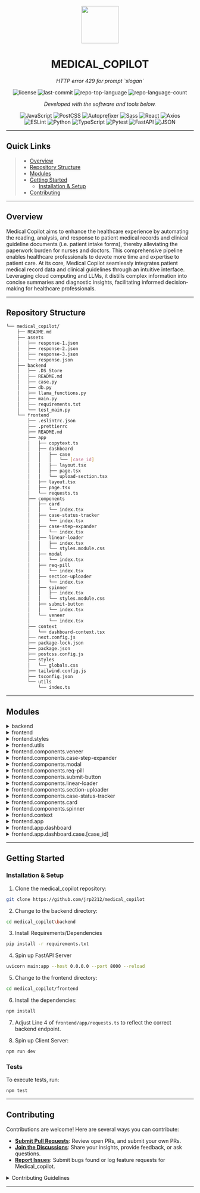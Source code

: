 <p align="center">
  <img src="https://cdn-icons-png.flaticon.com/512/6295/6295417.png" width="100" />
</p>
<p align="center">
    <h1 align="center">MEDICAL_COPILOT</h1>
</p>
<p align="center">
    <em>HTTP error 429 for prompt `slogan`</em>
</p>
<p align="center">
	<img src="https://img.shields.io/github/license/jrp2212/medical_copilot?style=flat&color=0080ff" alt="license">
	<img src="https://img.shields.io/github/last-commit/jrp2212/medical_copilot?style=flat&logo=git&logoColor=white&color=0080ff" alt="last-commit">
	<img src="https://img.shields.io/github/languages/top/jrp2212/medical_copilot?style=flat&color=0080ff" alt="repo-top-language">
	<img src="https://img.shields.io/github/languages/count/jrp2212/medical_copilot?style=flat&color=0080ff" alt="repo-language-count">
<p>
<p align="center">
		<em>Developed with the software and tools below.</em>
</p>
<p align="center">
	<img src="https://img.shields.io/badge/JavaScript-F7DF1E.svg?style=flat&logo=JavaScript&logoColor=black" alt="JavaScript">
	<img src="https://img.shields.io/badge/PostCSS-DD3A0A.svg?style=flat&logo=PostCSS&logoColor=white" alt="PostCSS">
	<img src="https://img.shields.io/badge/Autoprefixer-DD3735.svg?style=flat&logo=Autoprefixer&logoColor=white" alt="Autoprefixer">
	<img src="https://img.shields.io/badge/Sass-CC6699.svg?style=flat&logo=Sass&logoColor=white" alt="Sass">
	<img src="https://img.shields.io/badge/React-61DAFB.svg?style=flat&logo=React&logoColor=black" alt="React">
	<img src="https://img.shields.io/badge/Axios-5A29E4.svg?style=flat&logo=Axios&logoColor=white" alt="Axios">
	<br>
	<img src="https://img.shields.io/badge/ESLint-4B32C3.svg?style=flat&logo=ESLint&logoColor=white" alt="ESLint">
	<img src="https://img.shields.io/badge/Python-3776AB.svg?style=flat&logo=Python&logoColor=white" alt="Python">
	<img src="https://img.shields.io/badge/TypeScript-3178C6.svg?style=flat&logo=TypeScript&logoColor=white" alt="TypeScript">
	<img src="https://img.shields.io/badge/Pytest-0A9EDC.svg?style=flat&logo=Pytest&logoColor=white" alt="Pytest">
	<img src="https://img.shields.io/badge/FastAPI-009688.svg?style=flat&logo=FastAPI&logoColor=white" alt="FastAPI">
	<img src="https://img.shields.io/badge/JSON-000000.svg?style=flat&logo=JSON&logoColor=white" alt="JSON">
</p>
<hr>

##  Quick Links

> - [ Overview](#-overview)
> - [ Repository Structure](#-repository-structure)
> - [ Modules](#-modules)
> - [ Getting Started](#-getting-started)
>   - [ Installation & Setup](#-installation)
> - [ Contributing](#-contributing)


---

##  Overview

Medical Copilot aims to enhance the healthcare experience by automating the reading, analysis, and response to patient medical records and clinical guideline documents (i.e. patient intake forms), thereby alleviating the paperwork burden for nurses and doctors. This comprehensive pipeline enables healthcare professionals to devote more time and expertise to patient care. At its core, Medical Copilot seamlessly integrates patient medical record data and clinical guidelines through an intuitive interface. Leveraging cloud computing and LLMs, it distills complex information into concise summaries and diagnostic insights, facilitating informed decision-making for healthcare professionals.			

---

##  Repository Structure

```sh
└── medical_copilot/
    ├── README.md
    ├── assets
    │   ├── response-1.json
    │   ├── response-2.json
    │   ├── response-3.json
    │   └── response.json
    ├── backend
    │   ├── .DS_Store
    │   ├── README.md
    │   ├── case.py
    │   ├── db.py
    │   ├── llama_functions.py
    │   ├── main.py
    │   ├── requirements.txt
    │   └── test_main.py
    └── frontend
        ├── .eslintrc.json
        ├── .prettierrc
        ├── README.md
        ├── app
        │   ├── copytext.ts
        │   ├── dashboard
        │   │   ├── case
        │   │   │   └── [case_id]
        │   │   ├── layout.tsx
        │   │   ├── page.tsx
        │   │   └── upload-section.tsx
        │   ├── layout.tsx
        │   ├── page.tsx
        │   └── requests.ts
        ├── components
        │   ├── card
        │   │   └── index.tsx
        │   ├── case-status-tracker
        │   │   └── index.tsx
        │   ├── case-step-expander
        │   │   └── index.tsx
        │   ├── linear-loader
        │   │   ├── index.tsx
        │   │   └── styles.module.css
        │   ├── modal
        │   │   └── index.tsx
        │   ├── req-pill
        │   │   └── index.tsx
        │   ├── section-uploader
        │   │   └── index.tsx
        │   ├── spinner
        │   │   ├── index.tsx
        │   │   └── styles.module.css
        │   ├── submit-button
        │   │   └── index.tsx
        │   └── veneer
        │       └── index.tsx
        ├── context
        │   └── dashboard-context.tsx
        ├── next.config.js
        ├── package-lock.json
        ├── package.json
        ├── postcss.config.js
        ├── styles
        │   └── globals.css
        ├── tailwind.config.js
        ├── tsconfig.json
        └── utils
            └── index.ts
```

---

##  Modules

<details closed><summary>backend</summary>

| File                                                                                                    | Summary                                                                                                                                                                                                                                                                                                                                                                                                                                                                                                                                                                                     |
| ---                                                                                                     | ---                                                                                                                                                                                                                                                                                                                                                                                                                                                                                                                                                                                         |
| [main.py](https://github.com/jrp2212/medical_copilot/blob/master/backend/main.py)                       | This code establishes the main server logic for the medical_copilot application. It initializes the FastAPI framework, sets up CORS middleware, loads the Meta-Llama-3-8B-Instruct model on startup, and offers essential API routes. These routes facilitate creation of unique medical cases, retrieval of a specific case based on its ID, fetching of all cases with pagination, and listing of available server routes. Substantial exception handling is applied to maintain server reliability and integrity.                                                                        |
| [llama_functions.py](https://github.com/jrp2212/medical_copilot/blob/master/backend/llama_functions.py) | The given code snippet is part of the medical_copilot project's backend module. It includes functions responsible for loading a text generation transformer model, generating responses based on provided messages, and analyzing those responses. Primarily, these functions enable the system, acting as a medical assistant, to extract procedure names, CPT codes, medical record summaries, and appropriate options with reasoning from a given medical record and procedure guide. Additionally, there are functions to unload the model, optimizing memory usage of the application. |
| [case.py](https://github.com/jrp2212/medical_copilot/blob/master/backend/case.py)                       | The case.py module in the backend directory of the medical_copilot repository is responsible for creating and managing individual medical cases. It assigns a unique ID upon case creation, tracks progress, and maintains case-related information. This file uses different JSON responses based on case progress to provide information such as procedure name, CPT codes, and summary. Additionally, it performs error handling for exceptions arising from reading the JSON files.                                                                                                     |
| [db.py](https://github.com/jrp2212/medical_copilot/blob/master/backend/db.py)                           | The db.py file commands an in-memory database in the medical_copilot project's backend. It primarily stores records for efficient retrieval and provides pagination functionality for handling larger amounts of data effectively. The database also facilitates record addition, length measurement, and specific record querying by ID.                                                                                                                                                                                                                                                   |
| [test_main.py](https://github.com/jrp2212/medical_copilot/blob/master/backend/test_main.py)             | This code conducts unit tests on the main backend module of a Medical Co-Pilot application. It verifies functionalities such as creating medical cases, retrieving all case IDs, and fetching individual case details. It ensures correct status updates over time for a given case, validates responses from the server, and maintains uniqueness of the case ID as part of rigorous data integrity checks.                                                                                                                                                                                |
| [requirements.txt](https://github.com/jrp2212/medical_copilot/blob/master/backend/requirements.txt)     | This code is part of the backend section of the medical_copilot repository. The file requirements.txt lists the specific versions of Python libraries needed for the project. These libraries include FastAPI for building APIs, Uvicorn for ASGI server, HTTPX for Async Http requests, Pytest for testing, and others for various functionalities. Their correct installation is crucial for the smooth execution and integration of the application's backend.                                                                                                                           |

</details>

<details closed><summary>frontend</summary>

| File                                                                                                     | Summary                                                                                                                                                                                                                                                                                                                                                                                                                                               |
| ---                                                                                                      | ---                                                                                                                                                                                                                                                                                                                                                                                                                                                   |
| [.eslintrc.json](https://github.com/jrp2212/medical_copilot/blob/master/frontend/.eslintrc.json)         | This code snippet is the ESLint configuration for the frontend of the medical_copilot repository, designed to enforce consistent code quality standards. It extends next/core-web-vitals, emphasizing Google's Web Vitals metrics, and sets a specified rule that React Hooks' dependency array need not be exhaustive. Part of maintaining the frontend's codebase, it's instrumental in optimizing web performance and ensuring smooth hooks usage. |
| [next.config.js](https://github.com/jrp2212/medical_copilot/blob/master/frontend/next.config.js)         | This code in next.config.js is critical for routing in the frontend of the Medical Copilot repository. It helps redirect paths starting with /dashboard/v6/prior-auth/upload/ to /dashboard/interqual-prior-auth/, a feature that supports dynamic changes of the repository's user interface based on specific user requests.                                                                                                                        |
| [tsconfig.json](https://github.com/jrp2212/medical_copilot/blob/master/frontend/tsconfig.json)           | The tsconfig.json in the frontend directory configures TypeScript compiler options for the Medical Copilot application. It sets up project-specific behaviors, including the JavaScript version used (ES6), module resolution style, and rules for handling JSX, aiming to maintain code quality and interoperability. Moreover, it sets specific path aliasing for cleaner imports and includes plugins to work with the Next.js framework.          |
| [postcss.config.js](https://github.com/jrp2212/medical_copilot/blob/master/frontend/postcss.config.js)   | The postcss.config.js file in the frontend directory configures post-CSS processing for the Medical Copilot project. It makes use of the Tailwind CSS and Autoprefixer plugins, to automatically manage the CSS utility classes and accommodate browser-specific CSS rules, respectively. This contributes to the consistent, responsive, and browser-compatible UI of the application.                                                               |
| [package.json](https://github.com/jrp2212/medical_copilot/blob/master/frontend/package.json)             | This package.json file houses configurations for the frontend of the Medical Copilot application using the Next.js framework. The scripts section includes commands for development, production build, and linting. Dependencies include UI libraries, design utility tools like TailwindCSS, HTTP client Axios, and unique id generation with uuid, while devDependencies cover TypeScript types and Sass for CSS pre-processing.                    |
| [tailwind.config.js](https://github.com/jrp2212/medical_copilot/blob/master/frontend/tailwind.config.js) | The tailwind.config.js file in the frontend directory tunes the Tailwind CSS framework settings for the Medical Copilot application. It determines the locations to remove unused styles, extends the color palette of the theme, particularly introducing a new pablo color scheme, thereby directing the overall aesthetics of the user interface in accordance with the application's design language.                                             |
| [package-lock.json](https://github.com/jrp2212/medical_copilot/blob/master/frontend/package-lock.json)   | This snippet represents the structure of a medical_copilot repository, built to facilitate health advisory. The backend handles data processing and logic execution, while the frontend manages user interactions. The assets folder stores JSON response files used by the application. Key operations are designed in main.py, llama_functions.py, db.py, and case.py in the backend.                                                               |

</details>

<details closed><summary>frontend.styles</summary>

| File                                                                                              | Summary                                                                                                                                                                                                                                                                                                                                                                                                                                                                                                           |
| ---                                                                                               | ---                                                                                                                                                                                                                                                                                                                                                                                                                                                                                                               |
| [globals.css](https://github.com/jrp2212/medical_copilot/blob/master/frontend/styles/globals.css) | This code from the globals.css file in the frontend directory primarily configures global CSS styles for the Medical Copilot app. It orchestrates the aesthetics and behavior of various elements using Tailwind CSS and custom rules. Specifically, it customizes the scroll behavior, customizes accordion animations, and alters the style for different Material UI components. The code supports the application UI's overall integrity and ensures uniform styling across different application components. |

</details>

<details closed><summary>frontend.utils</summary>

| File                                                                                       | Summary                                                                                                                                                                                                                                                                                                                                                                                                                                                                                                      |
| ---                                                                                        | ---                                                                                                                                                                                                                                                                                                                                                                                                                                                                                                          |
| [index.ts](https://github.com/jrp2212/medical_copilot/blob/master/frontend/utils/index.ts) | The index.ts code in the utils subdirectory of the frontend provides several functions that enhance the user interface's functionality. This includes simulating delays for asynchronous actions, cleansing URLs by removing superfluous slashes, extracting case IDs from URLs, and parsing case information to neatly structure data for clearer frontend processing. It supports the repository's mission by ensuring smooth information handling and user experience in the medical copilot application. |

</details>

<details closed><summary>frontend.components.veneer</summary>

| File                                                                                                     | Summary                                                                                                                                                                                                                                                                                                                                                                                                                         |
| ---                                                                                                      | ---                                                                                                                                                                                                                                                                                                                                                                                                                             |
| [index.tsx](https://github.com/jrp2212/medical_copilot/blob/master/frontend/components/veneer/index.tsx) | This code features a React component (`Veneer`) in the frontend of the `medical_copilot` repository. The component applies an overlay or veneer on its child components when the disabled prop is set. This not only visually masks the underlying elements but also blocks all mouse events, effectively rendering them non-interactive. It is beneficial for temporarily disabling user interactions on specific UI sections. |

</details>

<details closed><summary>frontend.components.case-step-expander</summary>

| File                                                                                                                 | Summary                                                                                                                                                                                                                                                                                                                                                                                                                                                                                                                                                                |
| ---                                                                                                                  | ---                                                                                                                                                                                                                                                                                                                                                                                                                                                                                                                                                                    |
| [index.tsx](https://github.com/jrp2212/medical_copilot/blob/master/frontend/components/case-step-expander/index.tsx) | This code represents the CaseStepExpander component in the frontend of the medical_copilot repository. The core function of this component is to display case step details, including a question and multiple options. It also provides a visual indication of whether the requirement step is met or not by using the CaseReqStatusPill component. Additionally, an accordion element is provided for additional explanatory notes or rationale. This component plays a critical role in user interaction within the medical case management process of the software. |

</details>

<details closed><summary>frontend.components.modal</summary>

| File                                                                                                    | Summary                                                                                                                                                                                                                                                                                                                                                                                                                                                                                                        |
| ---                                                                                                     | ---                                                                                                                                                                                                                                                                                                                                                                                                                                                                                                            |
| [index.tsx](https://github.com/jrp2212/medical_copilot/blob/master/frontend/components/modal/index.tsx) | This code comprises the Modal component, a critical part of the frontend architecture of the medical_copilot project. The Modal component is used for creating interactive dialog boxes or windows that overlay on top of the application's content. It possesses attributes that contribute to controlling its visibility, content delivery, size and optional close button feature. The code leverages the react-dom portal and framer-motion library for seamless animations and user interface experience. |

</details>

<details closed><summary>frontend.components.req-pill</summary>

| File                                                                                                       | Summary                                                                                                                                                                                                                                                                                                                                                               |
| ---                                                                                                        | ---                                                                                                                                                                                                                                                                                                                                                                   |
| [index.tsx](https://github.com/jrp2212/medical_copilot/blob/master/frontend/components/req-pill/index.tsx) | This piece of code is a component for the Medical Copilot frontend. Specifically, it provides a Requirement Status Pill that displays whether a particular medical case requirement has been met or not. The visual feedback changes based on the boolean status, showing green for met requirements and red otherwise. The message displayed can also be customized. |

</details>

<details closed><summary>frontend.components.submit-button</summary>

| File                                                                                                            | Summary                                                                                                                                                                                                                                                                                                                                                                                                                                                                                               |
| ---                                                                                                             | ---                                                                                                                                                                                                                                                                                                                                                                                                                                                                                                   |
| [index.tsx](https://github.com/jrp2212/medical_copilot/blob/master/frontend/components/submit-button/index.tsx) | The SubmitButton component in the frontend of the medical_copilot repository triggers an asynchronous task when clicked. It provides visual feedback, showing a spinner during task execution and displaying success or error messages upon task completion. The component uses a finite state machine to manage its operation states. It includes a one-shot setting determining whether the button can be clicked multiple times or just once, and it reports completion status back to its parent. |

</details>

<details closed><summary>frontend.components.linear-loader</summary>

| File                                                                                                                            | Summary                                                                                                                                                                                                                                                                                                                                                                                  |
| ---                                                                                                                             | ---                                                                                                                                                                                                                                                                                                                                                                                      |
| [index.tsx](https://github.com/jrp2212/medical_copilot/blob/master/frontend/components/linear-loader/index.tsx)                 | The `LinearLoader` component in the `frontend/components/linear-loader/index.tsx` file of the `medical_copilot` repository presents a loading animation. It offers customizable styles and colors, enhancing user experience during data fetching or processing periods.                                                                                                                 |
| [styles.module.css](https://github.com/jrp2212/medical_copilot/blob/master/frontend/components/linear-loader/styles.module.css) | This CSS module applies styles to the Linear Loader component in the frontend of the Medical Copilot app. It defines two classes for loading animation in the application: loader, that sets up the container for the loader, and loaderfill, that animates a bar filling up the loader's width. This loader visually indicates that a task is ongoing, improving the user's experience. |

</details>

<details closed><summary>frontend.components.section-uploader</summary>

| File                                                                                                               | Summary                                                                                                                                                                                                                                                                                                                                                                                              |
| ---                                                                                                                | ---                                                                                                                                                                                                                                                                                                                                                                                                  |
| [index.tsx](https://github.com/jrp2212/medical_copilot/blob/master/frontend/components/section-uploader/index.tsx) | This code from the SectionUploader component provides an interactive, customizable upload section mechanism for the Medical Copilot dashboard's frontend. It utilizes a Submit Button for performing asynchronous actions, alongside managing state changes. It aids the user in executing tasks and managing completion results, handling various interactive states indicated by different labels. |

</details>

<details closed><summary>frontend.components.case-status-tracker</summary>

| File                                                                                                                  | Summary                                                                       |
| ---                                                                                                                   | ---                                                                           |
| [index.tsx](https://github.com/jrp2212/medical_copilot/blob/master/frontend/components/case-status-tracker/index.tsx) | |

</details>

<details closed><summary>frontend.components.card</summary>

| File                                                                                                   | Summary                                                                                                                                                                                                                                                                                                                                                                 |
| ---                                                                                                    | ---                                                                                                                                                                                                                                                                                                                                                                     |
| [index.tsx](https://github.com/jrp2212/medical_copilot/blob/master/frontend/components/card/index.tsx) | The `frontend/components/card/index.tsx` file creates a customizable Card component in the user interface of the Medical Copilot application. This reusable component, part of the frontend architecture, displays content wrapped within a consistently styled UI element, enhancing the overall visual cohesion across the application and reducing code duplication. |

</details>

<details closed><summary>frontend.components.spinner</summary>

| File                                                                                                                      | Summary                                                                   |
| ---                                                                                                                       | ---                                                                       |
| [index.tsx](https://github.com/jrp2212/medical_copilot/blob/master/frontend/components/spinner/index.tsx)                 |  |
| [styles.module.css](https://github.com/jrp2212/medical_copilot/blob/master/frontend/components/spinner/styles.module.css) |  |

</details>

<details closed><summary>frontend.context</summary>

| File                                                                                                                   | Summary                                                            |
| ---                                                                                                                    | ---                                                                |
| [dashboard-context.tsx](https://github.com/jrp2212/medical_copilot/blob/master/frontend/context/dashboard-context.tsx) | |

</details>

<details closed><summary>frontend.app</summary>

| File                                                                                           | Summary                                              |
| ---                                                                                            | ---                                                  |
| [requests.ts](https://github.com/jrp2212/medical_copilot/blob/master/frontend/app/requests.ts) | This typescript code The JavaScript defines two asynchronous functions using Axios for HTTP requests, designed to interact with an API for managing "cases". |
| [copytext.ts](https://github.com/jrp2212/medical_copilot/blob/master/frontend/app/copytext.ts) | `frontend/app/copytext.ts` |
| [page.tsx](https://github.com/jrp2212/medical_copilot/blob/master/frontend/app/page.tsx)       | `frontend/app/page.tsx`    |
| [layout.tsx](https://github.com/jrp2212/medical_copilot/blob/master/frontend/app/layout.tsx)   | `frontend/app/layout.tsx`  |

</details>

<details closed><summary>frontend.app.dashboard</summary>

| File                                                                                                                   | Summary                                                               |
| ---                                                                                                                    | ---                                                                   |
| [page.tsx](https://github.com/jrp2212/medical_copilot/blob/master/frontend/app/dashboard/page.tsx)                     | `frontend/app/dashboard/page.tsx`           |
| [layout.tsx](https://github.com/jrp2212/medical_copilot/blob/master/frontend/app/dashboard/layout.tsx)                 |  `frontend/app/dashboard/layout.tsx`         |
| [upload-section.tsx](https://github.com/jrp2212/medical_copilot/blob/master/frontend/app/dashboard/upload-section.tsx) |  `frontend/app/dashboard/upload-section.tsx` |

</details>

<details closed><summary>frontend.app.dashboard.case.[case_id]</summary>

| File                                                                                                                              | Summary                                                                            |
| ---                                                                                                                               | ---                                                                                |
| [page.tsx](https://github.com/jrp2212/medical_copilot/blob/master/frontend/app/dashboard/case/[case_id]/page.tsx)                 |  `frontend/app/dashboard/case/[case_id]/page.tsx`         |
| [case-error.tsx](https://github.com/jrp2212/medical_copilot/blob/master/frontend/app/dashboard/case/[case_id]/case-error.tsx)     |  `frontend/app/dashboard/case/[case_id]/case-error.tsx`   |
| [case-section.tsx](https://github.com/jrp2212/medical_copilot/blob/master/frontend/app/dashboard/case/[case_id]/case-section.tsx) |  `frontend/app/dashboard/case/[case_id]/case-section.tsx` |

</details>

---

##  Getting Started


###  Installation & Setup

1. Clone the medical_copilot repository:

```sh
git clone https://github.com/jrp2212/medical_copilot
```

2. Change to the backend directory:

```sh
cd medical_copilot\backend
```

3. Install Requirements/Dependencies

```sh
pip install -r requirements.txt
```

4. Spin up FastAPI Server

```sh
uvicorn main:app --host 0.0.0.0 --port 8000 --reload
```

5. Change to the frontend directory:

```sh
cd medical_copilot/frontend
```

6. Install the dependencies:

```sh
npm install
```

7. Adjust Line 4 of `frontend/app/requests.ts` to reflect the correct backend endpoint.


8. Spin up Client Server:

```sh
npm run dev
```

###  Tests

To execute tests, run:

```sh
npm test
```

---

##  Contributing

Contributions are welcome! Here are several ways you can contribute:

- **[Submit Pull Requests](https://github.com/jrp2212/medical_copilot/blob/main/CONTRIBUTING.md)**: Review open PRs, and submit your own PRs.
- **[Join the Discussions](https://github.com/jrp2212/medical_copilot/discussions)**: Share your insights, provide feedback, or ask questions.
- **[Report Issues](https://github.com/jrp2212/medical_copilot/issues)**: Submit bugs found or log feature requests for Medical_copilot.

<details closed>
    <summary>Contributing Guidelines</summary>

1. **Fork the Repository**: Start by forking the project repository to your GitHub account.
2. **Clone Locally**: Clone the forked repository to your local machine using a Git client.
   ```sh
   git clone https://github.com/jrp2212/medical_copilot
   ```
3. **Create a New Branch**: Always work on a new branch, giving it a descriptive name.
   ```sh
   git checkout -b new-feature-x
   ```
4. **Make Your Changes**: Develop and test your changes locally.
5. **Commit Your Changes**: Commit with a clear message describing your updates.
   ```sh
   git commit -m 'Implemented new feature x.'
   ```
6. **Push to GitHub**: Push the changes to your forked repository.
   ```sh
   git push origin new-feature-x
   ```
7. **Submit a Pull Request**: Create a PR against the original project repository. Clearly describe the changes and their motivations.

Once your PR is reviewed and approved, it will be merged into the main branch.

</details>

---
